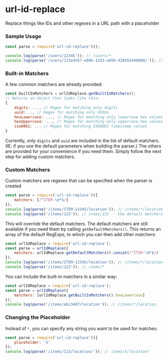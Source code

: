 # url-id-replace
Replace things like IDs and other regexes in a URL path with a placeholder

### Sample Usage
```js
const parse = require('url-id-replace')();

console.log(parse('/users/12345')); // /users/*
console.log(parse('/users/123e4567-e89b-12d3-a456-426655440000/')); // /users/*/
```

### Built-in Matchers
A few common matchers are already provided:
```js
const builtInMatchers = urlIdReplace.getBuiltInMatchers();
// Returns an object that looks like this:
{
    digits: ..., // Regex for matching only digits
    uuid: .., // Regex for matching only UUIDs
    hexLowercase: ..., // Regex for matching only lowercase hex values that are at least 7 characters
    hexUppercase: ..., // Regex for matching only uppercase hex values that are at least 7 chracters
    iso8061: ... // Regex for matching ISO8061 timestamp values
}
```
Currently, only `digits` and `uuid` are included in the list of default matchers. (IE: if you use
the default parameters when building the parser.) The others are provided for your convenience if 
you need them. Simply follow the next step for adding custom matchers.

### Custom Matchers
Custom matchers are regexes that can be specified when the parser is created
```js
const parse = require('url-id-replace')({
    matchers: [/^ITEM-\d*$/]
});
console.log(parse('/items/ITEM-12345/location')); // /items/*/location
console.log(parse('/items/123')); // items/123 -- the default matchers were overwritten
```

This will override the default matchers. The default matchers are still available if you need them
by calling `getDefaultMatchers()`. This returns an array of the default RegExps, to which you can 
then add other matchers:
```js
const urlIdReplace = require('url-id-replace');
const parse = urlIdReplace({
    matchers: urlIdReplace.getDefaultMatchers().concat(/^ITEM-\d*$/)
});
console.log(parse('/items/ITEM-12345/location')); // /items/*/location
console.log(parse('/items/123')); // items/*
```

You can include the built-in matchers in a similar way:
```js
const urlIdReplace = require('url-id-replace');
const parse = urlIdReplace({
    matchers: [urlIdReplace.getBuiltInMatchers().hexLowercase]
});
console.log(parse('/items/abc348f/location')); // /items/*/location
```

### Changing the Placeholder
Instead of `*`, you can specify any string you want to be used for matches:
```js
const parse = require('url-id-replace')({
    placeholder: 'X'
});
console.log(parse('/items/123/location/')); // items/X/location/
```
